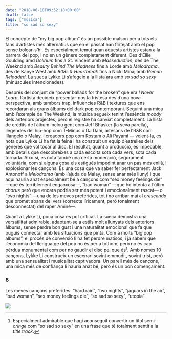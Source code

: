 ```yaml
---
date: "2018-06-10T09:52:18+00:00"
draft: false
tags: ["música"]
title: "so sad so sexy"
---
```

El concepte de “my big pop album” és un possible malson per a tots els fans d’artistes més alternatius que en el passat han flirtejat amb el pop sense bolcar-s’hi. És especialment temut quan aquests artistes estan a la barrera del pop, i no en un gènere completament diferent. Des d’Ellie Goulding amd _Delirium_ fins a St. Vincent amb _Masseduction_, des de The Weeknd amb _Beauty Behind The Madness_ fins a Lorde amb _Melodrama_. des de Kanye West amb _808s & Heartbreak_ fins a Nicki Minaj amb _Roman Reloaded_. La sueca Lykke Li s’afegeix a la llista ara amb _so sad so sexy_ (minúscules intencionades).<!-- more -->

Després del conjunt de “power ballads for the broken” que era _I Never Learn_, l’artista decideix presentar-nos la tristesa des d’una nova perspectiva, amb tambors trap, influències R&B i textures que ens recordaran als grans àlbums del dark pop contemporani. Seguint una mica amb l’exemple de The Weeknd, la música segueix tenint l’essència _moody_ dels anteriors projectes, però el registre ha canviat completament. La llista de crèdits de l’àlbum inclou gent com Jeff Bhasker (la seva parella), llegendes del hip-hop com T-Minus o DJ Dahi, artesans de l’R&B com Illangelo o Malay, i creadors pop com Rostam o Ali Payami — veient-la, es nota que Lykke Li ha fet la feina i ha construït un equip d’estrelles dels gèneres que vol tocar al disc. El resultat, quant a producció, és impecable, amb detalls que descobreixes a cada escolta sota cada vers, sota cada tornada. Això sí, es nota també una certa moderació, segurament voluntària, com si alguna cosa els estigués impedint anar un pas més enllà, i explosionar les cançons. És una cosa que va saber fer perfectament Jack Antonoff a _Melodrama_ (amb l’ajuda de Malay, sense anar més lluny) i que aquí hauria anat especialment bé a cançons com “sex money feelings die” —que és terriblement enganxosa—, “bad woman” —que ho intenta a l’últim _chorus_ però que encara podria ser més potent i emocionalment rascat— o “two nights” —una de les meves preferides, tot i no arribar mai al _crescendo_ que promet abans del vers (correcte líricament, però tonalment desconnectat) del raper Aminé—.

Quant a Lykke Li, poca cosa es pot criticar. La sueca demostra una versatilitat admirable, adaptant-se a estils molt allunyats dels anteriors àlbums, sense perdre bon gust i una naturalitat emocional que fa que puguis connectar amb les situacions que pinta. Com a molts “big pop albums”, el procés de conversió li ha fet perdre matisos, i ja sabem que l’economia del llenguatge del pop no és per a tothom; però no és cap pèrdua monumental com per no gaudir el disc pel que és[^1]. Amb només 10 cançons, Lykke Li construeix un escenari sovint emmudit, sovint trist, però amb una sensualitat i musicalitat captivadora. Un parell més de cançons, i una mica més de confiança li hauria anat bé, però és un bon començament.

### 8

Les meves cançons preferides: “hard rain”, “two nights”, “jaguars in the air”, “bad woman”, “sex money feelings die”, “so sad so sexy”, “utopia”

[^1]: Especialment admirable que hagi aconseguit convertir un títol semi-*cringe* com “so sad so sexy” en una frase que té totalment sentit a la *title track*.

<img id="splashFade" src="http://i.imgur.com/5c4aSRq.jpg">